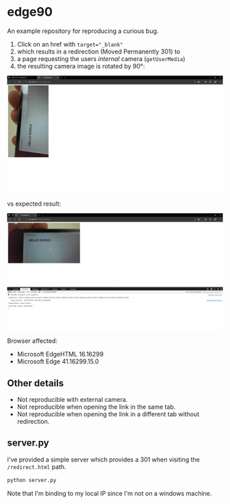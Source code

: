 # edge90

An example repository for reproducing a curious bug.

1. Click on an href with `target="_blank"`
2. which results in a redirection (Moved Permanently 301) to
3. a page requesting the users _internal_ camera (`getUserMedia`)
4. the resulting camera image is rotated by 90°:

<img src="./rotated.PNG">

vs expected result:

<img src="./correct.PNG">

Browser affected:

* Microsoft EdgeHTML 16.16299
* Microsoft Edge 41.16299.15.0

## Other details

- Not reproducible with external camera.
- Not reproducible when opening the link in the same tab.
- Not reproducible when opening the link in a different tab without redirection.

## server.py

I've provided a simple server which provides a 301 when visiting
the `/redirect.html` path.

```bash
python server.py
```

Note that I'm binding to my local IP since I'm not on a windows machine.
